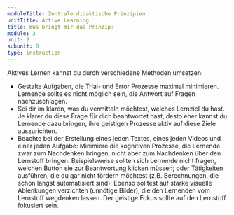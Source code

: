 ```yaml
---
moduleTitle: Zentrale didaktische Prinzipien
unitTitle: Active Learning
title: Was bringt mir das Prinzip?
module: 3
unit: 2
subunit: 8
type: instruction
---
```


Aktives Lernen kannst du durch verschiedene Methoden umsetzen:

* Gestalte Aufgaben, die Trial- und Error Prozesse maximal minimieren. Lernende sollte es nicht möglich sein, die Antwort auf Fragen nachzuschlagen.
* Sei dir im klaren, was du vermitteln möchtest, welches Lernziel du hast. Je klarer du diese Frage für dich beantwortet hast, desto eher kannst du Lernende dazu bringen, ihre geistigen Prozesse aktiv auf diese Ziele auszurichten.
* Beachte bei der Erstellung eines jeden Textes, eines jeden Videos und einer jeden Aufgabe: Minimiere die kognitiven Prozesse, die Lernende zwar zum Nachdenken bringen, nicht aber zum Nachdenken über den Lernstoff bringen. Beispielsweise sollten sich Lernende nicht fragen, welchen Button sie zur Beantwortung klicken müssen; oder Tätigkeiten ausführen, die du gar nicht fördern möchtest (z.B. Berechnungen, die schon längst automatisiert sind). Ebenso solltest auf starke visuelle Ablenkungen verzichten (unnötige Bilder), die den Lernenden vom Lernstoff wegdenken lassen. Der geistige Fokus sollte auf den Lernstoff fokusiert sein.


